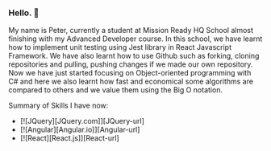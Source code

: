 ### Hello. 👋

<!--
**peterkmissionready/peterkmissionready** is a ✨ _special_ ✨ repository because its `README.md` (this file) appears on your GitHub profile.

Here are some ideas to get you started:

- 🔭 I’m currently working on ...
- 🌱 I’m currently learning ...
- 👯 I’m looking to collaborate on ...
- 🤔 I’m looking for help with ...
- 💬 Ask me about ...
- 📫 How to reach me: ...
- 😄 Pronouns: ...
- ⚡ Fun fact: ...
-->
My name is Peter, currently a student at Mission Ready HQ School almost finishing with my Advanced Developer course. In this school, we have learnt how to implement unit testing using Jest library in React Javascript Framework. We have also learnt how to use Github such as forking, cloning repositories and pulling, pushing changes if we made our own repository. Now we have just started focusing on Object-oriented programming with C# and here we also learnt how fast and economical some algorithms are compared to others and we value them using the Big O notation.

Summary of Skills I have now:
* [![JQuery][JQuery.com]][JQuery-url]
* [![Angular][Angular.io]][Angular-url]
* [![React][React.js]][React-url]
